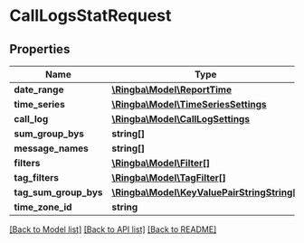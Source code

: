 # CallLogsStatRequest

## Properties
Name | Type | Description | Notes
------------ | ------------- | ------------- | -------------
**date_range** | [**\Ringba\Model\ReportTime**](ReportTime.md) |  | 
**time_series** | [**\Ringba\Model\TimeSeriesSettings**](TimeSeriesSettings.md) |  | [optional] 
**call_log** | [**\Ringba\Model\CallLogSettings**](CallLogSettings.md) |  | [optional] 
**sum_group_bys** | **string[]** |  | [optional] 
**message_names** | **string[]** |  | [optional] 
**filters** | [**\Ringba\Model\Filter[]**](Filter.md) |  | [optional] 
**tag_filters** | [**\Ringba\Model\TagFilter[]**](TagFilter.md) |  | [optional] 
**tag_sum_group_bys** | [**\Ringba\Model\KeyValuePairStringString[]**](KeyValuePairStringString.md) |  | [optional] 
**time_zone_id** | **string** |  | [optional] 

[[Back to Model list]](../README.md#documentation-for-models) [[Back to API list]](../README.md#documentation-for-api-endpoints) [[Back to README]](../README.md)


